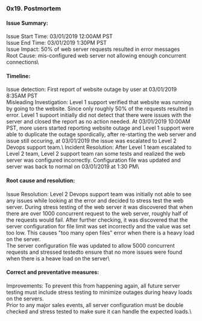 ### 0x19. Postmortem


#### Issue Summary:
Issue Start Time: 03/01/2019 12:00AM PST\
Issue End Time: 03/01/2019 1:30PM PST\
Issue Impact: 50% of web server requests resulted in error messages\
Root Cause: mis-configured web server not allowing enough concurrent connections\

#### Timeline:
Issue detection: First report of website outage by user at 03/01/2019 8:35AM PST\
Misleading Investigation: Level 1 support verified that website was running by going to the website.  Since only roughly 50% of the requests resulted in error.  Level 1 supoort initially did not detect that there were issues with the server and closed the report as no action needed.  At 03/01/2019 10:00AM PST, more users started reporting website outage and Level 1 support were able to duplicate the outage spordically, after re-starting the web server and issue still occuring, at 03/01/2019 the issue was escalated to Level 2 Devops support team.\ 
Incident Resolution: After Level 1 team escalated to Level 2 team, Level 2 support team ran some tests and realized the web server was configured incorrectly.  Configuration file was updated and server was back to normal on 03/01/2019 at 1:30 PM\

#### Root cause and resolution:
Issue Resolution: Level 2 Devops support team was initially not able to see any issues while looking at the error and decided to stress test the web server.  During stress testing of the web server it was discovered that when there are over 1000 concurrent request to the web server, roughly half of the requests would fail.  After further checking, it was discovered that the server configuration for file limit was set incorrectly and the value was set too low.  This causes "too many open files" error when there is a heavy load on the server. \
The server configuration file was updated to allow 5000 concurrent requests and stressed testedto ensure that no more issues were found when there is a heave load on the server\

#### Correct and preventative measures:
Improvements: To prevent this from happening again, all future server testing must include stress testing to minimize outages during heavy loads on the servers.\
Prior to any major sales events, all server configuration must be double checked and stress tested to make sure it can handle the expected loads.\ 


